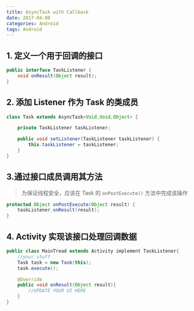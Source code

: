 ```yaml
---
title: AsyncTask with Callback
date: 2017-04-08
categories: Android
tags: Android
---
```


## 1. 定义一个用于回调的接口

```java
public interface TaskListener {
    void onResult(Object result);
}
```

## 2. 添加 Listener 作为 Task 的类成员
```java
class Task extends AsyncTask<Void,Void,Object> {

    private TaskListener taskListener;

    public void setListener(TaskListener taskListener) {
        this.taskListener = taskListener;
    }
}
```

## 3.通过接口成员调用其方法

> 为保证线程安全，应该在 Task 的 `onPostExecute()` 方法中完成该操作

```java
protected Object onPostExecute(Object result) {
    taskListener.onResult(result);
}
```

## 4. Activity 实现该接口处理回调数据

```java
public class MainTread extends Activity implement TaskListener{
    //your stuff
    Task task = new Task(this);
    task.execute();

    @Override
    public void onResult(Object result){
        //UPDATE YOUR UI HERE
    }
}
```

